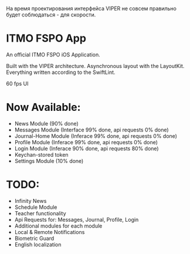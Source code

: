 На время проектирования интерфейса VIPER не совсем правильно будет соблюдаться - для скорости.
# ITMO FSPO App
An official ITMO FSPO iOS Application.

Built with the VIPER architecture.
Asynchronous layout with the LayoutKit.
Everything written according to the SwiftLint.

60 fps UI

# Now Available:
- News Module (90% done)
- Messages Module (Interface 99% done, api requests 0% done)
- Journal-Home Module (Inferace 99% done, api requests 0% done)
- Profile Module (Inferace 99% done, api requests 0% done)
- Login Module (Inferace 90% done, api requests 80% done)
- Keychan-stored token
- Settings Module (10% done)

# TODO:
- Infinity News
- Schedule Module
- Teacher functionality
- Api Requests for: Messages, Journal, Profile, Login
- Additional modules for each module
- Local & Remote Notifications
- Biometric Guard
- English localization

